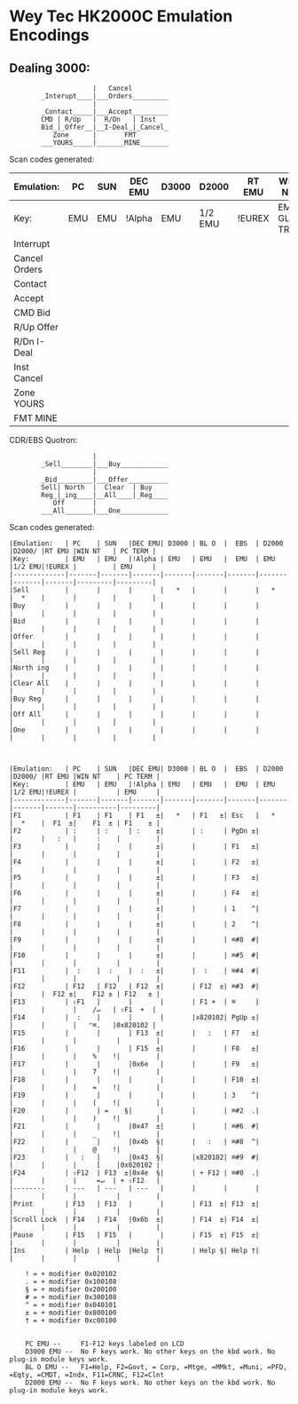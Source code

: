 # Wey Tec HK2000C Emulation Encodings

## Dealing 3000:
```
                     |   Cancel
        _Interupt____|___Orders_________
                     |
        _Contact_____|___Accept_________
        CMD | R/Up   |  R/Dn   | Inst
        Bid_|_Offer__|__I-Deal_|_Cancel_
           Zone      |       FMT
        ___YOURS_____|_______MINE_______
```

Scan codes generated:

|Emulation:   | PC    | SUN   |DEC EMU| D3000 | D2000 |RT EMU |WIN NT   | PC TERM |
|-------------|-------|-------|-------|-------|-------|-------|---------|---------|
|Key:         | EMU   | EMU   |!Alpha | EMU   |1/2 EMU|!EUREX |EMU GL-TR| EMU     |
|Interrupt    |       |       |       |       |       |       |         |         |
|Cancel Orders|       |       |       |       |       |       |         |         |
|Contact      |       |       |       |       |       |       |         |         |
|Accept       |       |       |       |       |       |       |         |         |
|CMD Bid      |       |       |       |       |       |       |         |         |
|R/Up Offer   |       |       |       |       |       |       |         |         |
|R/Dn I-Deal  |       |       |       |       |       |       |         |         |
|Inst Cancel  |       |       |       |       |       |       |         |         |
|Zone YOURS   |       |       |       |       |       |       |         |         |
|FMT MINE     |       |       |       |       |       |       |         |         |


CDR/EBS Quotron:
```    
                     |
        _Sell________|___Buy____________
                     |
        _Bid_________|___Offer__________
        Sell| North  |  Clear  | Buy
        Reg_|_ing____|__All____|_Reg____
           Off       |    
        ___All_______|___One____________

```

Scan codes generated:

```
|Emulation:   | PC    | SUN   |DEC EMU| D3000 | BL O  |  EBS  | D2000 |D2000/ |RT EMU |WIN NT   | PC TERM |
|Key:         | EMU   | EMU   |!Alpha | EMU   | EMU   |  EMU  | EMU   |1/2 EMU|!EUREX |         | EMU     |
|-------------|-------|-------|-------|-------|-------|-------|-------|-------|-------|---------|---------|
|Sell         |       |       |       |   *   |       |       |   *   |  *    |       |         |         |
|Buy          |       |       |       |       |       |       |       |       |       |         |         |
|Bid          |       |       |       |       |       |       |       |       |       |         |         |
|Offer        |       |       |       |       |       |       |       |       |       |         |         |
|Sell Reg     |       |       |       |       |       |       |       |       |       |         |         |
|North ing    |       |       |       |       |       |       |       |       |       |         |         |
|Clear All    |       |       |       |       |       |       |       |       |       |         |         |
|Buy Reg      |       |       |       |       |       |       |       |       |       |         |         |
|Off All      |       |       |       |       |       |       |       |       |       |         |         |
|One          |       |       |       |       |       |       |       |       |       |         |         |



|Emulation:   | PC    | SUN   |DEC EMU| D3000 | BL O  |  EBS  | D2000 |D2000/ |RT EMU |WIN NT    | PC TERM |
|Key:         | EMU   | EMU   |!Alpha | EMU   | EMU   |  EMU  | EMU   |1/2 EMU|!EUREX |          | EMU     |
|-------------|-------|-------|-------|-------|-------|-------|-------|-------|-------|----------|---------|
|F1           | F1    | F1    | F1   ±|   *   | F1   ±| Esc   |   *   |  *    |  F1  ±|    F1  ± | F1    ± |
|F2           | :     | :     | :    ±|       | :     | PgDn ±|       |       |   :   |     :    |         |
|F3           |       |       |      ±|       |       | F1   ±|       |       |       |          |         |
|F4           |       |       |      ±|       |       | F2   ±|       |       |       |          |         |
|F5           |       |       |      ±|       |       | F3   ±|       |       |       |          |         |
|F6           |       |       |      ±|       |       | F4   ±|       |       |       |          |         |
|F7           |       |       |      ±|       |       | 1    ^|       |       |       |          |         |
|F8           |       |       |      ±|       |       | 2    ^|       |       |       |          |         |
|F9           |       |       |      ±|       |       | ⌘#8  #|       |       |       |          |         |
|F10          |       |       |      ±|       |       | ⌘#5  #|       |       |       |          |         |
|F11          |  :    |  :    |  :   ±|       |  :    | ⌘#4  #|       |       |       |          |         |
|F12          | F12   | F12   | F12  ±|       | F12  ±| ⌘#3  #|       |       |  F12 ±|    F12 ± | F12   ± |
|F13          | ⇧F1   |       |       |       | F1 +  | ⌘     |       |       |       |    /↵   | ⇧F1  +  |
|F14          |  :    |       |       |       |x820102| PgUp ±|       |       |       |   ⌃⌘.   |0x820102 |
|F15          |       |       | F13  ±|       |   :   | F7   ±|       |       |       |          |         |
|F16          |       |       | F15  ±|       |       | F8   ±|       |       |       |    %    !|         |
|F17          |       |       |0x6e   |       |       | F9   ±|       |       |       |    7    !|         |
|F18          |       |       |       |       |       | F10  ±|       |       |       |    =    !|         |
|F19          |       |       |       |       |       | 3    ^|       |       |       |    (    !|         |
|F20          |       | =    §|       |       |       | ⌘#2  .|       |       |       |    )    !|         |
|F21          |       |       |0x47  ±|       |       | ⌘#6  #|       |       |       |    _    !|         |
|F22          |       |       |0x4b  §|       |   :   | ⌘#8  ^|       |       |       |    @    !|         |
|F23          |   :   |       |0x43  §|       |x820102| ⌘#9  #|       |       |       |     [    |0x820102 |
|F24          | ⇧F12  | F13  ±|0x4e  §|       | + F12 | ⌘#0  .|       |       |       |     =↵  | + ⇧F12   |
|--------     | ---   | ---   | ---   |       |       |       |       |       |       |          |         |
|Print        | F13   | F13   |       |       | F13  ±| F13  ±|       |       |       |          |         |
|Scroll Lock  | F14   | F14   |0x6b  ±|       | F14  ±| F14  ±|       |       |       |          |         |
|Pause        | F15   | F15   |       |       | F15  ±| F15  ±|       |       |       |          |         |
|Ins          | Help  | Help  |Help  †|       | Help §| Help †|       |       |       |          |         |

    ! = + modifier 0x020102
    . = + modifier 0x100108
    § = + modifier 0x200100
    # = + modifier 0x300108
    ^ = + modifier 0x040101
    ± = + modifier 0x800100
    † = + modifier 0xc00100


    PC EMU --     F1-F12 keys labeled on LCD
    D3000 EMU --  No F keys work. No other keys on the kbd work. No plug-in module keys work.
    BL O EMU --   F1=Help, F2=Govt, = Corp, =Mtge, =MMkt, =Muni, =PFD, =Eqty, =CMDT, =Indx, F11=CRNC, F12=Clnt
    D2000 EMU --  No F keys work. No other keys on the kbd work. No plug-in module keys work.
```
